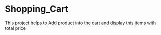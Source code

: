 # Shopping_Cart
This project helps to Add product into the cart and display this items with total price
